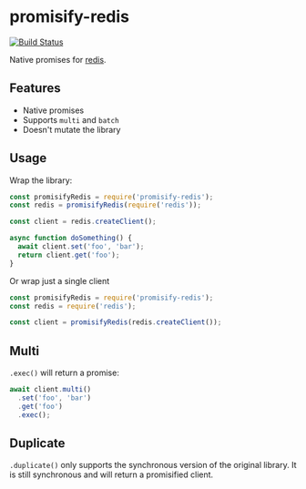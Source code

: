 # promisify-redis

[![Build Status](https://travis-ci.org/Janpot/promisify-redis.svg?branch=master)](https://travis-ci.org/Janpot/promisify-redis)

Native promises for [redis](https://www.npmjs.com/package/redis).

## Features

- Native promises
- Supports `multi` and `batch`
- Doesn't mutate the library

## Usage

Wrap the library:

```js
const promisifyRedis = require('promisify-redis');
const redis = promisifyRedis(require('redis'));

const client = redis.createClient();

async function doSomething() {
  await client.set('foo', 'bar');
  return client.get('foo');
}
```

Or wrap just a single client

```js
const promisifyRedis = require('promisify-redis');
const redis = require('redis');

const client = promisifyRedis(redis.createClient());
```

## Multi

`.exec()` will return a promise:

```js
await client.multi()
  .set('foo', 'bar')
  .get('foo')
  .exec();
```

## Duplicate

`.duplicate()` only supports the synchronous version of the original library. It is still synchronous and will return a promisified client.
